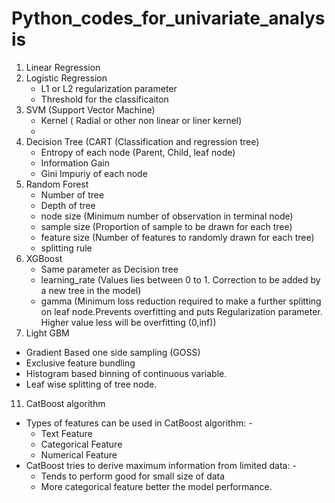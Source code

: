 ﻿# Python_codes_for_univariate_analysis
1. Linear Regression
2. Logistic Regression
   * L1 or L2 regularization parameter
   * Threshold for the classificaiton
4. SVM (Support Vector Machine)
   * Kernel ( Radial or other non linear or liner kernel)
   *  
6. Decision Tree (CART (Classification and regression tree)
   * Entropy of each node (Parent, Child, leaf node)
   * Information Gain 
   * Gini Impuriy of each node
7. Random Forest
   * Number of tree
   * Depth of tree
   * node size (Minimum number of observation in terminal node)
   * sample size (Proportion of sample to be drawn for each tree)
   * feature size (Number of features to randomly drawn for each tree)
   * splitting rule
8. XGBoost
   * Same parameter as Decision tree
   * learning_rate (Values lies between 0 to 1. Correction to be added by a new tree in the model)
   * gamma (Minimum loss reduction required to make a further splitting on leaf node.Prevents overfitting and puts Regularization parameter. Higher value less will be overfitting (0,inf))
10. Light GBM 
   * Gradient Based one side sampling (GOSS)
   * Exclusive feature bundling
   * Histogram based binning of continuous variable.
   * Leaf wise splitting of tree node.
11. CatBoost algorithm
   - Types of features can be used in CatBoost algorithm: -
      * Text Feature
      * Categorical Feature
      * Numerical Feature
   - CatBoost tries to derive maximum information from limited data: -
      * Tends to perform good for small size of data
      * More categorical feature better the model performance.
